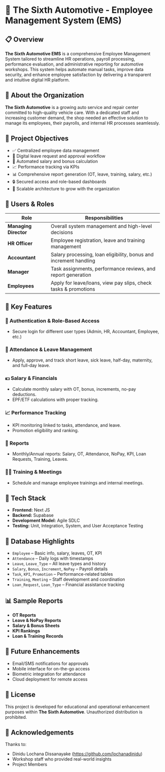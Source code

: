 # 🚗 The Sixth Automotive - Employee Management System (EMS)

## 📋 Overview

**The Sixth Automotive EMS** is a comprehensive Employee Management System tailored to streamline HR operations, payroll processing, performance evaluation, and administrative reporting for automotive workshops. This system helps automate manual tasks, improve data security, and enhance employee satisfaction by delivering a transparent and intuitive digital HR platform.

## 🏢 About the Organization

**The Sixth Automotive** is a growing auto service and repair center committed to high-quality vehicle care. With a dedicated staff and increasing customer demand, the shop needed an effective solution to manage its employees, their payrolls, and internal HR processes seamlessly.

## 🎯 Project Objectives

* ✅ Centralized employee data management
* 📝 Digital leave request and approval workflow
* 💸 Automated salary and bonus calculation
* 📈 Performance tracking via KPIs
* 📊 Comprehensive report generation (OT, leave, training, salary, etc.)
* 🔒 Secured access and role-based dashboards
* 🧩 Scalable architecture to grow with the organization

## 👤 Users & Roles

| Role                  | Responsibilities                                                  |
| --------------------- | ----------------------------------------------------------------- |
| **Managing Director** | Overall system management and high-level decisions                |
| **HR Officer**        | Employee registration, leave and training management              |
| **Accountant**        | Salary processing, loan eligibility, bonus and increment handling |
| **Manager**           | Task assignments, performance reviews, and report generation      |
| **Employees**         | Apply for leave/loans, view pay slips, check tasks & promotions   |

## 🧩 Key Features

### 🔐 Authentication & Role-Based Access

* Secure login for different user types (Admin, HR, Accountant, Employee, etc.)

### 📅 Attendance & Leave Management

* Apply, approve, and track short leave, sick leave, half-day, maternity, and full-day leave.

### 💵 Salary & Financials

* Calculate monthly salary with OT, bonus, increments, no-pay deductions.
* EPF/ETF calculations with proper tracking.

### 📈 Performance Tracking

* KPI monitoring linked to tasks, attendance, and leave.
* Promotion eligibility and ranking.

### 🧾 Reports

* Monthly/Annual reports: Salary, OT, Attendance, NoPay, KPI, Loan Requests, Training, Leaves.

### 👨‍🏫 Training & Meetings

* Schedule and manage employee trainings and internal meetings.

## 🧪 Tech Stack

* **Frontend:** Next JS
* **Backend:** Supabase
* **Development Model:** Agile SDLC
* **Testing:** Unit, Integration, System, and User Acceptance Testing

## 🧠 Database Highlights

* `Employee` – Basic info, salary, leaves, OT, KPI
* `Attendance` – Daily logs with timestamps
* `Leave`, `Leave_Type` – All leave types and history
* `Salary`, `Bonus`, `Increment`, `NoPay` – Payroll details
* `Task`, `KPI`, `Promotion` – Performance-related tables
* `Training`, `Meeting` – Staff development and coordination
* `Loan_Request`, `Loan_Type` – Financial assistance tracking

## 📊 Sample Reports

* **OT Reports**
* **Leave & NoPay Reports**
* **Salary & Bonus Sheets**
* **KPI Rankings**
* **Loan & Training Records**

## 🚀 Future Enhancements

* Email/SMS notifications for approvals
* Mobile interface for on-the-go access
* Biometric integration for attendance
* Cloud deployment for remote access

## 📃 License

This project is developed for educational and operational enhancement purposes within **The Sixth Automotive**. Unauthorized distribution is prohibited.

## 🙏 Acknowledgements

Thanks to:

* Dinidu Lochana Dissanayake (https://github.com/lochanadinidu)
* Workshop staff who provided real-world insights
* Project Members
